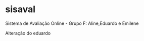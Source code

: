 sisaval
=======

Sistema de Avaliação Online - Grupo F: Aline,Eduardo e Emilene

Alteração do eduardo
